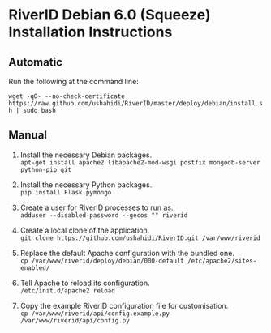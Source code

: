 # RiverID Debian 6.0 (Squeeze) Installation Instructions

## Automatic

Run the following at the command line:

`wget -qO- --no-check-certificate https://raw.github.com/ushahidi/RiverID/master/deploy/debian/install.sh | sudo bash`

## Manual

1. Install the necessary Debian packages.  
`apt-get install apache2 libapache2-mod-wsgi postfix mongodb-server python-pip git`

2. Install the necessary Python packages.  
`pip install Flask pymongo`

3. Create a user for RiverID processes to run as.  
`adduser --disabled-password --gecos "" riverid`

4. Create a local clone of the application.  
`git clone https://github.com/ushahidi/RiverID.git /var/www/riverid`

5. Replace the default Apache configuration with the bundled one.  
`cp /var/www/riverid/deploy/debian/000-default /etc/apache2/sites-enabled/`

6. Tell Apache to reload its configuration.  
`/etc/init.d/apache2 reload`

7. Copy the example RiverID configuration file for customisation.  
`cp /var/www/riverid/api/config.example.py /var/www/riverid/api/config.py`